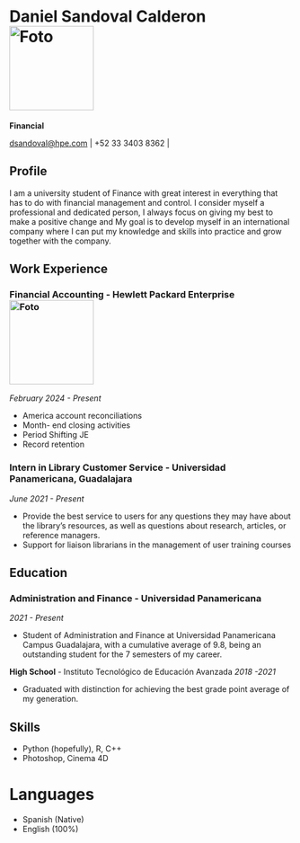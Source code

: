 # Daniel Sandoval Calderon <img src="https://lh3.googleusercontent.com/a/ACg8ocIAKoihpqnpyArQPtIFhefsTjjgpaG7VUAGzz4ZtNuBOFOqzyGc51K8ebVHK-dfcB5IZCr0SrsV777r4cdv42jBeobx9d-Iiw=s432-c-no" alt="Foto" width="150">




**Financial**  

dsandoval@hpe.com | +52 33 3403 8362 | 

## Profile
I am a university student of Finance with great interest in everything that has to do with financial management and control. I consider myself a professional and dedicated person, I always focus on giving my best to make a positive change and My goal is to develop myself in an international company where I can put my knowledge and skills into practice and grow together with the company.

## Work Experience
### **Financial Accounting** - Hewlett Packard Enterprise  <img src="https://companieslogo.com/img/orig/HPE_BIG.D-edfece68.png?t=1720244492" alt="Foto" width="150">

*February 2024 - Present*  
- America account reconciliations
- Month- end closing activities
- Period Shifting JE
- Record retention 

### **Intern in Library Customer Service** - Universidad Panamericana, Guadalajara  
*June 2021 - Present*  
- Provide the best service to users for any questions they may
have about the library’s resources, as well as questions about
research, articles, or reference managers.
- Support for liaison librarians in the management of user
training courses

## Education
### **Administration and Finance**  - Universidad Panamericana 
*2021 - Present*
- Student of Administration and Finance at Universidad Panamericana
Campus Guadalajara, with a cumulative average of 9.8, being an
outstanding student for the 7 semesters of my career.

**High School** - Instituto Tecnológico de Educación Avanzada
*2018 -2021*
- Graduated with distinction for achieving the best grade point average
of my generation.

## Skills                            
- Python (hopefully), R, C++          
- Photoshop, Cinema 4D         

# Languages
- Spanish (Native)
- English (100%)